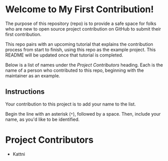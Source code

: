# Welcome to My First Contribution!
The purpose of this repository (repo) is to provide a safe space for folks who are new to open source project contribution on GitHub to submit their first contribution.

This repo pairs with an upcoming tutorial that explains the contribution process from start to finish, using this repo as the example project. This README will be updated once that tutorial is completed.

Below is a list of names under the _Project Contributors_ heading. Each is the name of a person who contributed to this repo, beginning with the maintainer as an example. 

## Instructions
Your contribution to this project is to add your name to the list. 

Begin the line with an asterisk (`*`), followed by a space. Then, include your name, as you'd like to be identified.

# Project Contributors
* Kattni